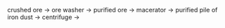 
crushed ore -> ore washer -> purified ore -> macerator -> purified pile of iron dust -> centrifuge -> 